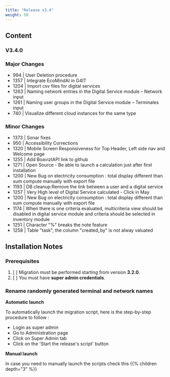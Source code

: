 ```yaml
---
title: "Release v3.4"
weight: 50
---
```


## Content

### V3.4.0

### Major Changes

-   994 | User Deletion procedure
-   1357 | Integrate EcoMindAI in G4IT
-   1204 | Import csv files for digital services
-   1263 | Naming network entries in the Digital Service module – Network input
-   1261 | Naming user groups in the Digital Service module – Terminales input
-   740 | Visualize different cloud instances for the same type

### Minor Changes

-   1373 | Sonar fixes
-   950 | Accessibility Corrections
-   1320 | Mobile Screen Responsiveness for Top Header, Left side nav and Welcome page
-   1255 | Add BoaviztAPI link to github
-   1271 | Open Source - Be able to launch a calculation just after first installation
-   1200 | New Bug on electricity consumption : total display different than sum compute manually with export file
-   1193 | DB cleanup:Remove the link between a user and a digital service
-   1257 | Very High level of Digital Service calculated - Click in May
-   1200 | New Bug on electricity consumption : total display different than sum compute manually with export file
-   1174 | When there is one criteria evaluated, multicriteria view should be disabled in digital service module and criteria should be selected in inventory module
-   1251 | Character "%" breaks the note feature
-   1258 | Table "task", the column "created_by" is not alway valuated

## Installation Notes

### Prerequisites

1. [ ] Migration must be performed starting from version **3.2.0**.
2. [ ] You must have **super admin credentials**.

### Rename randomly generated terminal and network names

**Automatic launch**

To automatically launch the migration script, here is the step-by-step procedure to follow :

-   Login as super admin
-   Go to Administration page
-   Click on Super Admin tab
-   Click on the 'Start the release's script' button

**Manual launch**

In case you need to manually launch the scripts check this
{{% children depth="3" %}}

